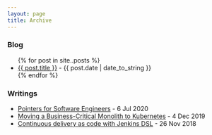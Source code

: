 ```yaml
---
layout: page
title: Archive
---
```


### Blog
<ul class="archive-list">
{% for post in site..posts %}
  <li><a href="{{post.url}}">{{ post.title }}</a> - <span class="post-date">{{ post.date | date_to_string }}</span></li>
{% endfor %}
</ul>

### Writings
* [Pointers for Software Engineers](https://github.com/vicoyeh/pointers-for-software-engineers) - <span class="post-date">6 Jul 2020</span>
* [Moving a Business-Critical Monolith to Kubernetes](https://medium.com/blend-engineering/moving-a-business-critical-monolith-to-kubernetes-5180f465fdf) - <span class="post-date">4 Dec 2019</span>
* [Continuous delivery as code with Jenkins DSL](https://blend.com/blog/community/engineering/jenkins-dsl/) - <span class="post-date">26 Nov 2018</span>
